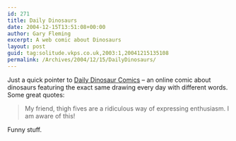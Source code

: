 ```yaml
---
id: 271
title: Daily Dinosaurs
date: 2004-12-15T13:51:08+00:00
author: Gary Fleming
excerpt: A web comic about Dinosaurs
layout: post
guid: tag:solitude.vkps.co.uk,2003:1,20041215135108
permalink: /Archives/2004/12/15/DailyDinosaurs/
---
```

Just a quick pointer to [Daily Dinosaur Comics](http://www.qwantz.com/) &#8211; an online comic about dinosaurs featuring the exact same drawing every day with different words. Some great quotes:

> My friend, thigh fives are a ridiculous way of expressing enthusiasm. I am aware of this!

Funny stuff.